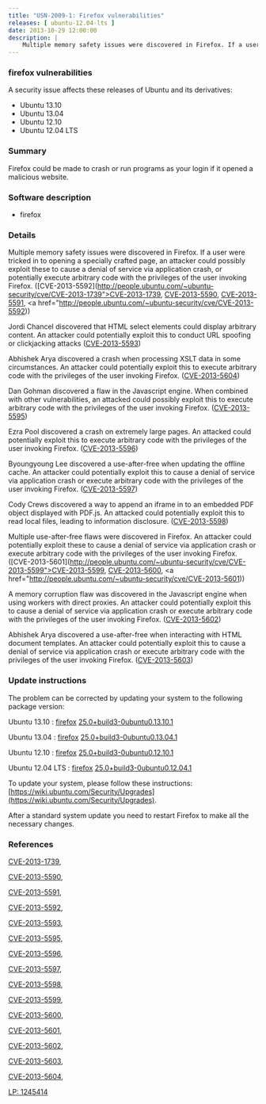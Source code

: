 ```yaml
---
title: "USN-2009-1: Firefox vulnerabilities"
releases: [ ubuntu-12.04-lts ]
date: 2013-10-29 12:00:00
description: |
    Multiple memory safety issues were discovered in Firefox. If a user were tricked in to opening a specially crafted page, an attacker could possibly exploit these to cause a denial of service via application crash, or potentially execute arbitrary code with the privileges of the user invoking Firefox. ([CVE-2013-5592](http://people.ubuntu.com/~ubuntu-security/cve/CVE-2013-1739">CVE-2013-1739</a>, <a href="http://people.ubuntu.com/~ubuntu-security/cve/CVE-2013-5590">CVE-2013-5590</a>, <a href="http://people.ubuntu.com/~ubuntu-security/cve/CVE-2013-5591">CVE-2013-5591</a>, <a href="http://people.ubuntu.com/~ubuntu-security/cve/CVE-2013-5592))
--- 
```

 
### firefox vulnerabilities

A security issue affects these releases of Ubuntu and its derivatives:

* Ubuntu 13.10
* Ubuntu 13.04
* Ubuntu 12.10
* Ubuntu 12.04 LTS

### Summary

Firefox could be made to crash or run programs as your login if it opened a malicious website.

### Software description

* firefox 

### Details

Multiple memory safety issues were discovered in Firefox. If a user were tricked in to opening a specially crafted page, an attacker could possibly exploit these to cause a denial of service via application crash, or potentially execute arbitrary code with the privileges of the user invoking Firefox. ([CVE-2013-5592](http://people.ubuntu.com/~ubuntu-security/cve/CVE-2013-1739">CVE-2013-1739</a>, <a href="http://people.ubuntu.com/~ubuntu-security/cve/CVE-2013-5590">CVE-2013-5590</a>, <a href="http://people.ubuntu.com/~ubuntu-security/cve/CVE-2013-5591">CVE-2013-5591</a>, <a href="http://people.ubuntu.com/~ubuntu-security/cve/CVE-2013-5592))

Jordi Chancel discovered that HTML select elements could display arbitrary content. An attacker could potentially exploit this to conduct URL spoofing or clickjacking attacks ([CVE-2013-5593](http://people.ubuntu.com/~ubuntu-security/cve/CVE-2013-5593))

Abhishek Arya discovered a crash when processing XSLT data in some circumstances. An attacker could potentially exploit this to execute arbitrary code with the privileges of the user invoking Firefox. ([CVE-2013-5604](http://people.ubuntu.com/~ubuntu-security/cve/CVE-2013-5604))

Dan Gohman discovered a flaw in the Javascript engine. When combined with other vulnerabilities, an attacked could possibly exploit this to execute arbitrary code with the privileges of the user invoking Firefox. ([CVE-2013-5595](http://people.ubuntu.com/~ubuntu-security/cve/CVE-2013-5595))

Ezra Pool discovered a crash on extremely large pages. An attacked could potentially exploit this to execute arbitrary code with the privileges of the user invoking Firefox. ([CVE-2013-5596](http://people.ubuntu.com/~ubuntu-security/cve/CVE-2013-5596))

Byoungyoung Lee discovered a use-after-free when updating the offline cache. An attacker could potentially exploit this to cause a denial of service via application crash or execute arbitrary code with the privileges of the user invoking Firefox. ([CVE-2013-5597](http://people.ubuntu.com/~ubuntu-security/cve/CVE-2013-5597))

Cody Crews discovered a way to append an iframe in to an embedded PDF object displayed with PDF.js. An attacked could potentially exploit this to read local files, leading to information disclosure. ([CVE-2013-5598](http://people.ubuntu.com/~ubuntu-security/cve/CVE-2013-5598))

Multiple use-after-free flaws were discovered in Firefox. An attacker could potentially exploit these to cause a denial of service via application crash or execute arbitrary code with the privileges of the user invoking Firefox. ([CVE-2013-5601](http://people.ubuntu.com/~ubuntu-security/cve/CVE-2013-5599">CVE-2013-5599</a>, <a href="http://people.ubuntu.com/~ubuntu-security/cve/CVE-2013-5600">CVE-2013-5600</a>, <a href="http://people.ubuntu.com/~ubuntu-security/cve/CVE-2013-5601))

A memory corruption flaw was discovered in the Javascript engine when using workers with direct proxies. An attacker could potentially exploit this to cause a denial of service via application crash or execute arbitrary code with the privileges of the user invoking Firefox. ([CVE-2013-5602](http://people.ubuntu.com/~ubuntu-security/cve/CVE-2013-5602))

Abhishek Arya discovered a use-after-free when interacting with HTML document templates. An attacker could potentially exploit this to cause a denial of service via application crash or execute arbitrary code with the privileges of the user invoking Firefox. ([CVE-2013-5603](http://people.ubuntu.com/~ubuntu-security/cve/CVE-2013-5603)) 

### Update instructions

The problem can be corrected by updating your system to the following package version:

Ubuntu 13.10
 : [firefox](https://launchpad.net/ubuntu/+source/firefox) <span> [25.0+build3-0ubuntu0.13.10.1](https://launchpad.net/ubuntu/+source/firefox/25.0+build3-0ubuntu0.13.10.1) </span> 

Ubuntu 13.04
 : [firefox](https://launchpad.net/ubuntu/+source/firefox) <span> [25.0+build3-0ubuntu0.13.04.1](https://launchpad.net/ubuntu/+source/firefox/25.0+build3-0ubuntu0.13.04.1) </span> 

Ubuntu 12.10
 : [firefox](https://launchpad.net/ubuntu/+source/firefox) <span> [25.0+build3-0ubuntu0.12.10.1](https://launchpad.net/ubuntu/+source/firefox/25.0+build3-0ubuntu0.12.10.1) </span> 

Ubuntu 12.04 LTS
 : [firefox](https://launchpad.net/ubuntu/+source/firefox) <span> [25.0+build3-0ubuntu0.12.04.1](https://launchpad.net/ubuntu/+source/firefox/25.0+build3-0ubuntu0.12.04.1) </span> 

To update your system, please follow these instructions: [https://wiki.ubuntu.com/Security/Upgrades](https://wiki.ubuntu.com/Security/Upgrades).

After a standard system update you need to restart Firefox to make all the necessary changes. 

### References

 [CVE-2013-1739](http://people.ubuntu.com/~ubuntu-security/cve/CVE-2013-1739), 

 [CVE-2013-5590](http://people.ubuntu.com/~ubuntu-security/cve/CVE-2013-5590), 

 [CVE-2013-5591](http://people.ubuntu.com/~ubuntu-security/cve/CVE-2013-5591), 

 [CVE-2013-5592](http://people.ubuntu.com/~ubuntu-security/cve/CVE-2013-5592), 

 [CVE-2013-5593](http://people.ubuntu.com/~ubuntu-security/cve/CVE-2013-5593), 

 [CVE-2013-5595](http://people.ubuntu.com/~ubuntu-security/cve/CVE-2013-5595), 

 [CVE-2013-5596](http://people.ubuntu.com/~ubuntu-security/cve/CVE-2013-5596), 

 [CVE-2013-5597](http://people.ubuntu.com/~ubuntu-security/cve/CVE-2013-5597), 

 [CVE-2013-5598](http://people.ubuntu.com/~ubuntu-security/cve/CVE-2013-5598), 

 [CVE-2013-5599](http://people.ubuntu.com/~ubuntu-security/cve/CVE-2013-5599), 

 [CVE-2013-5600](http://people.ubuntu.com/~ubuntu-security/cve/CVE-2013-5600), 

 [CVE-2013-5601](http://people.ubuntu.com/~ubuntu-security/cve/CVE-2013-5601), 

 [CVE-2013-5602](http://people.ubuntu.com/~ubuntu-security/cve/CVE-2013-5602), 

 [CVE-2013-5603](http://people.ubuntu.com/~ubuntu-security/cve/CVE-2013-5603), 

 [CVE-2013-5604](http://people.ubuntu.com/~ubuntu-security/cve/CVE-2013-5604), 

 [LP: 1245414](https://launchpad.net/bugs/1245414)
 
